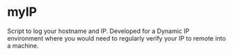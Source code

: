 # myIP
Script to log your hostname and IP. Developed for a Dynamic IP environment where you would need to regularly verify your IP to remote into a machine.
